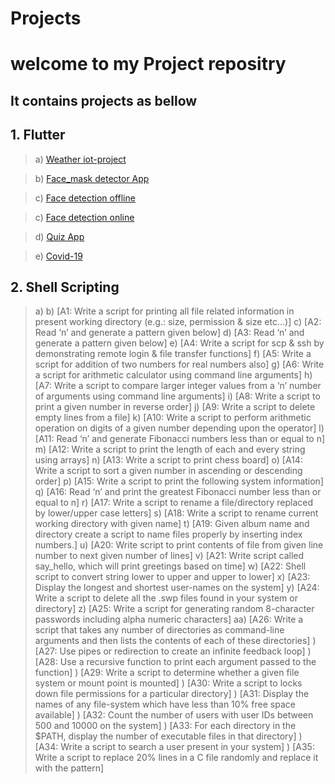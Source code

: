 # Projects

# welcome to my Project repositry
## It contains projects as bellow 
## 1. Flutter

> a) [Weather iot-project](https://github.com/Jay-prakashpandey/Projects/tree/main/Weather_Iot)

> b) [Face_mask detector App](https://github.com/Jay-prakashpandey/Projects/tree/main/face_mask_detection)

> c) [Face detection offline](https://github.com/Jay-prakashpandey/Projects/tree/main/face_detection_offline)

> c) [Face detection online](https://github.com/Jay-prakashpandey/Projects/tree/main/LGMVIP_Android/face_detection)

> d) [Quiz App](https://github.comQuiz/Jay-prakashpandey/Projects/tree/main/QUIZ_APP)

> e) [Covid-19](https://github.com/Jay-prakashpandey/Projects/tree/main/LGMVIP_Android/Covid_19)

## 2. Shell Scripting

> a) 
> b) [A1: Write a script for printing all file related information in present working directory (e.g.: size, permission & size etc…)]
> c) [A2: Read ‘n’ and generate a pattern given below]
> d) [A3: Read ‘n’ and generate a pattern given below]
> e) [A4: Write a script for scp & ssh by demonstrating remote login & file transfer functions]
> f) [A5: Write a script for addition of two numbers for real numbers also]
> g) [A6: Write a script for arithmetic calculator using command line arguments]
> h) [A7: Write a script to compare larger integer values from a ‘n’ number of arguments using command line arguments]
> i) [A8: Write a script to print a given number in reverse order]
> j) [A9: Write a script to delete empty lines from a file]
> k) [A10: Write a script to perform arithmetic operation on digits of a given number depending upon the operator]
> l) [A11: Read ‘n’ and generate Fibonacci numbers less than or equal to n]
> m) [A12: Write a script to print the length of each and every string using arrays]
> n) [A13: Write a script to print chess board]
> o) [A14: Write a script to sort a given number in ascending or descending order]
> p) [A15: Write a script to print the following system information]
> q) [A16: Read ‘n’ and print the greatest Fibonacci number less than or equal to n]
> r) [A17: Write a script to rename a file/directory replaced by lower/upper case letters]
> s) [A18: Write a script to rename current working directory with given name]
> t) [A19: Given album name and directory create a script to name files properly by inserting index numbers.]
> u) [A20: Write script to print contents of file from given line number to next given number of lines]
> v) [A21: Write script called say_hello, which will print greetings based on time]
> w) [A22: Shell script to convert string lower to upper and upper to lower]
> x) [A23: Display the longest and shortest user-names on the system]
> y) [A24: Write a script to delete all the .swp files found in your system or directory]
> z) [A25: Write a script for generating random 8-character passwords including alpha numeric characters]
> aa) [A26: Write a script that takes any number of directories as command-line arguments and then lists the contents of each of these directories]
>  ) [A27: Use pipes or redirection to create an infinite feedback loop]
>  ) [A28: Use a recursive function to print each argument passed to the function]
>  ) [A29: Write a script to determine whether a given file system or mount point is mounted]
>  ) [A30: Write a script to locks down file permissions for a particular directory]
>  ) [A31: Display the names of any file-system which have less than 10% free space available]
>  ) [A32: Count the number of users with user IDs between 500 and 10000 on the system]
>  ) [A33: For each directory in the $PATH, display the number of executable files in that directory]
>  ) [A34: Write a script to search a user present in your system]
>  ) [A35: Write a script to replace 20% lines in a C file randomly and replace it with the pattern]
